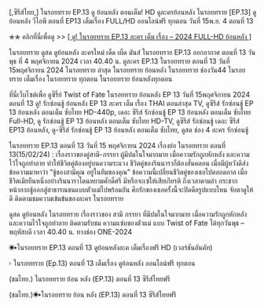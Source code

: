 [,ซีรีส์ไทย,] ในรอยทราย EP.13 ดู ย้อนหลัง ตอนเต็ม! HD ดูละครย้อนหลัง ในรอยทราย [EP.13] ดูย้อนหลัง วีไอพี ตอนที่ EP13 เต็มเรื่อง FULL/HD ออนไลน์ฟรี ทุกตอน วันที่ 15พ.ย. 4 ตอนที่ 13

✮✮ คลิกที่นี่เพื่อดู >> [[ ดู! ในรอยทราย EP.13 ละคร เต็ม เรื่อง – 2024 FULL-HD ย้อนหลัง ]](https://watch.playmovies.stream/th/tv/244650-1-13/episode-13)

ในรอยทราย ดูสด ดูย้อนหลัง ละครใหม่ เด็ด เผ็ด มันส์ ในรอยทราย EP.13 ออกอากาศ ตอนที่ 13 วันพุธ ที่ 4 พฤศจิกายน 2024 เวลา 40.40 น. ดูละคร EP.13 ในรอยทราย ตอนที่ 13 วันที่ 15พฤศจิกายน 2024 ในรอยทราย ล่าสุด ในรอยทราย ย้อนหลัง ในรอยทราย ช่องวัน44 ในรอยทราย เต็มเรื่อง ในรอยทราย ทุกตอน ในรอยทราย ย้อนหลังทุกตอน

ที่นี่เว็บไซต์เพื่อ ดูซีรี่ย์ Twist of Fate ในรอยทราย ย้อนหลัง EP 13 วันที่ 15พฤศจิกายน 2024 ตอนที่ 13 ดู! รักซ่อนชู้ ย้อนหลัง EP 13 ละคร เต็ม เรื่อง THAI ตอนล่าสุด TV, ดูซีรีส์ รักซ่อนชู้ EP 13 ย้อนหลัง ตอนเต็ม ซับไทย HD-440p, เดอะ ซีรีส์ รักซ่อนชู้ EP 13 ย้อนหลัง ตอนเต็ม ซับไทย Full-HD, ดู รักซ่อนชู้ EP 13 ย้อนหลัง ตอนเต็ม ซับไทย HD-TV, ดูซีรีส์ รักซ่อนชู้ เดอะ ซีรีส์ EP13 ย้อนหลัง, ดู-ซีรีส์ รักซ่อนชู้ EP 13 ย้อนหลัง ตอนเต็ม ซับไทย, ดูสด ช่อง 4 ละคร รักซ่อนชู้

ในรอยทราย EP.13 ตอนที่ 13 วันที่ 15 พฤศจิกายน 2024 เรื่องย่อ ในรอยทราย ตอนที่ 13(15/02/24) : เรื่องราวของคู่สามี-ภรรยา ผู้มีปมในใจมากมาย เมื่อความรักถูกหักหลัง และความไว้ใจถูกทำลาย ทำให้ชีวิตคู่ต้องอยู่บนความระแวง ชีวิตคู่ของรินนาราก็ต้องสั่นคลอน เมื่อมีผู้หวังดีส่งข้อความมาหาว่า “ชู้ของสามีคุณ อยู่ในทีมของคุณ” ข้อความนี้เปลี่ยนชีวิตคู่ของเธอไปตลอดกาล เมื่อชีวิตเมียยืนหนึ่งอย่างรินนาราโดนหยามศักดิ์ศรี มีหรือจะเซให้เสียเกียรติ ถึงเวลาตามล่า กระชากหน้ากากชู้ออกสู่สาธารณชนแบบตัวแม่ไปพร้อมกัน ศึกรักของเธอครั้งนี้จะปิดดีลรูปแบบไหน จับตาดูให้ดี ติดตามชมความเข้มข้นของละคร ในรอยทราย

ดูสด ดูย้อนหลัง ในรอยทราย เรื่องราวของ สามี ภรรยา ที่มีปมในใจมากมาย เมื่อความรักถูกหักหลัง และความไว้ใจถูกทำลาย ติดตามรับชม ความแซ่บของตัวแม่ แบบ Twist of Fate ได้ทุกวันพุธ – พฤหัสบดี เวลา 40.40 น. ทางช่อง ONE-2024

◉▸ในรอยทราย EP.13 ตอนที่ 13 ดูย้อนหลังละค เต็มเรื่องฟรี HD (เวอร์ชันอันคัท)

▹ ในรอยทราย (Ep.13) ตอนที่ 13 เต็มเรื่อง ดูย้อนหลัง ออนไลน์ฟรี ทุกตอน

(ชมไทย.) ในรอยทราย ย้อน หลัง (EP.13) ตอนที่ 13 ซีรีส์ไทยฟรี

(ชมไทย.)◉▸ในรอยทราย ย้อน หลัง (EP.13) ตอนที่ 13 ซีรีส์ไทยฟรี
